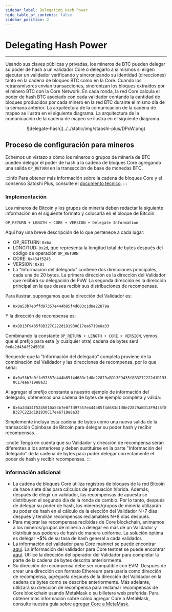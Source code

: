 ```yaml
---
sidebar_label: Delegating Hash Power
hide_table_of_contents: false
sidebar_position: 2
---
```


# Delegating Hash Power

---

Usando sus claves públicas y privadas, los mineros de BTC pueden delegar su poder de hash a un validador Core o delegarlo a sí mismos si eligen ejecutar un validador verificando y sincronizando su identidad (direcciones) tanto en la cadena de bloques BTC como en la Core. Cuando los retransmisores envían transacciones, sincronizan los bloques extraídos por el minero BTC con la Core Network. En cada ronda, la red Core calcula el poder de hash BTC asociado con cada validador contando la cantidad de bloques producidos por cada minero en la red BTC durante el mismo día de la semana anterior. La arquitectura de la comunicación de la cadena de mapeo se ilustra en el siguiente diagrama. La arquitectura de la comunicación de la cadena de mapeo se ilustra en el siguiente diagrama.

<p align="center">
![delegate-hash](../../static/img/staoshi-plus/DPoW.png)
</p>

## Proceso de configuración para mineros

Echemos un vistazo a cómo los mineros o grupos de minería de BTC pueden delegar el poder de hash a la cadena de bloques Core agregando una salida `OP_RETURN` en la transacción de base de monedas BTC.

:::info
Para obtener más información sobre la cadena de bloques Core y el consenso Satoshi Plus, consulte el [documento técnico](https://whitepaper.coredao.org/).
:::

### Implementación

Los mineros de Bitcoin y los grupos de minería deben redactar la siguiente información en el siguiente formato y colocarla en el bloque de Bitcoin:

`OP_RETURN + LENGTH + CORE + VERSION + Delegate Information`

Aquí hay una breve descripción de lo que pertenece a cada lugar:

- OP\_RETURN: `0x6a`
- LONGITUD: `0x2d`, que representa la longitud total de bytes después del código de operación `OP_RETURN`
- CORE: `0x434f5245`
- VERSION: `0x01`
- La "Información del delegado" contiene dos direcciones principales, cada una de 20 bytes. La primera dirección es la dirección del Validador que recibirá su delegación de PoW. La segunda dirección es la dirección principal en la que desea recibir sus distribuciones de recompensas.

Para ilustrar, supongamos que la dirección del Validador es:

- &#x20;`0x0a53b7e0ffd97357e444b85f4d683c1d8e22879a`&#x20;

Y la dirección de recompensa es:

- &#x20;`0xBD13F9435f8B327C222d1D1930C17ea6719e8a33` &#x20;

Combinando la constante `OP_RETURN + LENGTH + CORE + VERSION`, vemos que el prefijo para esta (y cualquier otra) cadena de bytes será `0x6a2d434f5245010`.

Recuerde que la "Información del delegado" completa proviene de la combinación del Validador y las direcciones de recompensa, por lo que sería:

- `0x0a53b7e0ffd97357e444b85f4d683c1d8e22879aBD13F9435f8B327C222d1D1930C17ea6719e8a33`

Al agregar el prefijo constante a nuestro ejemplo de información del delegado, obtenemos una cadena de bytes de ejemplo completa y válida:

- `0x6a2d434f5245010a53b7e0ffd97357e444b85f4d683c1d8e22879aBD13F9435f8B327C222d1D1930C17ea6719e8a33`

Simplemente incluya esta cadena de bytes como una nueva salida de la transacción Coinbase de Bitcoin para delegar su poder hash y recibir recompensas.

:::note
Tenga en cuenta que su Validador y dirección de recompensa serán diferentes a los anteriores y deben sustituirse en la parte "Información del delegado" de la cadena de bytes para poder delegar correctamente el poder de hash y recibir recompensas.
:::

### información adicional

- La cadena de bloques Core utiliza registros de bloques de la red Bitcoin de hace siete días para cálculos de puntuación híbrida. Además, después de elegir un validador, las recompensas de apuesta se distribuyen el segundo día de la ronda de cambio. Por lo tanto, después de delegar su poder de hash, los mineros/grupos de minería utilizarán su poder de hash en el cálculo de la elección del Validador N+7 días después y tendrán recompensas reclamables N+8 días después.
- Para mejorar las recompensas recibidas de Core blockchain, animamos a los mineros/grupos de minería a delegar en más de un Validador y distribuir sus poderes de hash de manera uniforme. La solución óptima es delegar **\~5%** de su tasa de hash general a cada validador.
- La información del validador para Core mainnet se puede encontrar [aquí](https://stake.coredao.org/). La información del validador para Core testnet se puede encontrar [aquí](https://stake.test.btcs.network/). Utilice la dirección del operador del Validador para completar la parte de la cadena de bytes descrita anteriormente.
- Su dirección de recompensa debe ser compatible con EVM. Después de crear una dirección con formato Ethereum para usarla como dirección de recompensa, agréguela después de la dirección del Validador en la cadena de bytes como se describe anteriormente. Más adelante, utilizará su dirección de recompensa para reclamar recompensas de Core blockchain usando MetaMask o su billetera web preferida. Para obtener más información sobre cómo agregar Core a MetaMask, consulte nuestra guía sobre [agregar Core a MetaMask](https://medium.com/@core\_dao/add-core-to-metamask-7b1dd90041ce).
